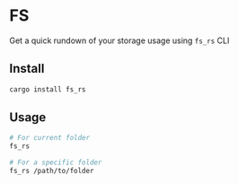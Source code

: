 # FS

Get a quick rundown of your storage usage using `fs_rs` CLI

## Install

```sh
cargo install fs_rs
```

## Usage

```sh
# For current folder
fs_rs

# For a specific folder
fs_rs /path/to/folder
```
